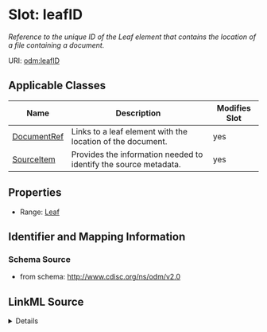 # Slot: leafID


_Reference to the unique ID of the Leaf element that contains the location of a file containing a document._



URI: [odm:leafID](http://www.cdisc.org/ns/odm/v2.0/leafID)



<!-- no inheritance hierarchy -->




## Applicable Classes

| Name | Description | Modifies Slot |
| --- | --- | --- |
[DocumentRef](DocumentRef.md) | Links to a leaf element with the location of the document. |  yes  |
[SourceItem](SourceItem.md) | Provides the information needed to identify the source metadata. |  yes  |







## Properties

* Range: [Leaf](Leaf.md)





## Identifier and Mapping Information







### Schema Source


* from schema: http://www.cdisc.org/ns/odm/v2.0




## LinkML Source

<details>
```yaml
name: leafID
description: Reference to the unique ID of the Leaf element that contains the location
  of a file containing a document.
from_schema: http://www.cdisc.org/ns/odm/v2.0
rank: 1000
alias: leafID
domain_of:
- DocumentRef
- SourceItem
range: Leaf

```
</details>